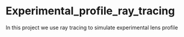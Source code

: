 # Experimental_profile_ray_tracing

In this project we use ray tracing to simulate experimental lens profile
